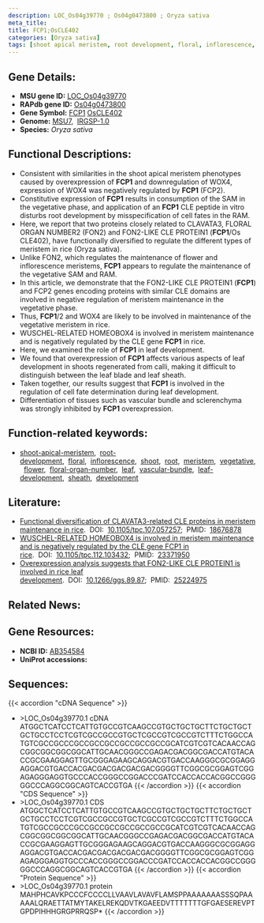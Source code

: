 ```yaml
---
description: LOC_Os04g39770 ; Os04g0473800 ; Oryza sativa
meta_title:
title: FCP1;OsCLE402
categories: [Oryza sativa]
tags: [shoot apical meristem, root development, floral, inflorescence, shoot, root, meristem, vegetative, flower, floral organ number, leaf, vascular bundle, leaf development, sheath, development]
---
```


## Gene Details:
- **MSU gene ID:** [LOC_Os04g39770](http://rice.uga.edu/cgi-bin/ORF_infopage.cgi?orf=LOC_Os04g39770)  
- **RAPdb gene ID:** [Os04g0473800](https://rapdb.dna.affrc.go.jp/locus/?name=Os04g0473800)  
- **Gene Symbol:** <u>FCP1</u>&nbsp;<u>OsCLE402</u>
- **Genome:**  [MSU7](http://rice.uga.edu/),&nbsp;&nbsp;[IRGSP-1.0](https://rapdb.dna.affrc.go.jp/download/irgsp1.html)
- **Species:** *Oryza sativa*

## Functional Descriptions:
   - Consistent with similarities in the shoot apical meristem phenotypes caused by overexpression of **FCP1** and downregulation of WOX4, expression of WOX4 was negatively regulated by **FCP1** (FCP2).
   - Constitutive expression of **FCP1** results in consumption of the SAM in the vegetative phase, and application of an **FCP1** CLE peptide in vitro disturbs root development by misspecification of cell fates in the RAM.
   - Here, we report that two proteins closely related to CLAVATA3, FLORAL ORGAN NUMBER2 (FON2) and FON2-LIKE CLE PROTEIN1 (**FCP1**/Os CLE402), have functionally diversified to regulate the different types of meristem in rice (Oryza sativa).
   - Unlike FON2, which regulates the maintenance of flower and inflorescence meristems, **FCP1** appears to regulate the maintenance of the vegetative SAM and RAM.
   - In this article, we demonstrate that the FON2-LIKE CLE PROTEIN1 (**FCP1**) and FCP2 genes encoding proteins with similar CLE domains are involved in negative regulation of meristem maintenance in the vegetative phase.
   - Thus, **FCP1**/2 and WOX4 are likely to be involved in maintenance of the vegetative meristem in rice.
   - WUSCHEL-RELATED HOMEOBOX4 is involved in meristem maintenance and is negatively regulated by the CLE gene **FCP1** in rice.
   - Here, we examined the role of **FCP1** in leaf development.
   - We found that overexpression of **FCP1** affects various aspects of leaf development in shoots regenerated from calli, making it difficult to distinguish between the leaf blade and leaf sheath.
   - Taken together, our results suggest that **FCP1** is involved in the regulation of cell fate determination during leaf development.
   - Differentiation of tissues such as vascular bundle and sclerenchyma was strongly inhibited by **FCP1** overexpression.

## Function-related keywords:
   - [shoot-apical-meristem](/tags/shoot-apical-meristem/),&nbsp;&nbsp;[root-development](/tags/root-development/),&nbsp;&nbsp;[floral](/tags/floral/),&nbsp;&nbsp;[inflorescence](/tags/inflorescence/),&nbsp;&nbsp;[shoot](/tags/shoot/),&nbsp;&nbsp;[root](/tags/root/),&nbsp;&nbsp;[meristem](/tags/meristem/),&nbsp;&nbsp;[vegetative](/tags/vegetative/),&nbsp;&nbsp;[flower](/tags/flower/),&nbsp;&nbsp;[floral-organ-number](/tags/floral-organ-number/),&nbsp;&nbsp;[leaf](/tags/leaf/),&nbsp;&nbsp;[vascular-bundle](/tags/vascular-bundle/),&nbsp;&nbsp;[leaf-development](/tags/leaf-development/),&nbsp;&nbsp;[sheath](/tags/sheath/),&nbsp;&nbsp;[development](/tags/development/)

## Literature:
   - [Functional diversification of CLAVATA3-related CLE proteins in meristem maintenance in rice](https://www.doi.org/10.1105/tpc.107.057257).&nbsp;&nbsp;DOI:&nbsp;&nbsp;[10.1105/tpc.107.057257](https://www.doi.org/10.1105/tpc.107.057257);&nbsp;&nbsp;PMID:&nbsp;&nbsp;[18676878](https://pubmed.ncbi.nlm.nih.gov/18676878/)
   - [WUSCHEL-RELATED HOMEOBOX4 is involved in meristem maintenance and is negatively regulated by the CLE gene FCP1 in rice](https://www.doi.org/10.1105/tpc.112.103432).&nbsp;&nbsp;DOI:&nbsp;&nbsp;[10.1105/tpc.112.103432](https://www.doi.org/10.1105/tpc.112.103432);&nbsp;&nbsp;PMID:&nbsp;&nbsp;[23371950](https://pubmed.ncbi.nlm.nih.gov/23371950/)
   - [Overexpression analysis suggests that FON2-LIKE CLE PROTEIN1 is involved in rice leaf development](https://www.doi.org/10.1266/ggs.89.87).&nbsp;&nbsp;DOI:&nbsp;&nbsp;[10.1266/ggs.89.87](https://www.doi.org/10.1266/ggs.89.87);&nbsp;&nbsp;PMID:&nbsp;&nbsp;[25224975](https://pubmed.ncbi.nlm.nih.gov/25224975/)

## Related News:

## Gene Resources:
- **NCBI ID:**  [AB354584](http://www.ncbi.nlm.nih.gov/nuccore/AB354584)
- **UniProt accessions:** [](https://www.uniprot.org/uniprotkb//entry)

## Sequences:
{{< accordion "cDNA Sequence" >}}
- \>LOC_Os04g39770.1 cDNA
ATGGCTCATCCTCATTGTGCCGTCAAGCCGTGCTGCTGCTTCTGCTGCTGCTGCCTCCTCGTCGCCGCCGTGCTCGCCGTCGCCGTCTTTCTGGCCATGTCGCCGCCCGCCGCCGCCGCCGCCGCCGCATCGTCGTCACAACCAGCGGCGGCGGCGGCATTGCAACGGGCCGAGACGACGGCGACCATGTACACCGCGAAGGAGTTGCGGGAGAAGCAGGACGTGACCAAGGGCGCGGAGGAGGACGTGACCACGACGACGACGACGACGGGGTTCGGCGCGGAGTCGGAGAGGGAGGTGCCCACCGGGCCGGACCCGATCCACCACCACGGCCGGGGGCCCAGGCGGCAGTCACCGTGA
{{< /accordion >}}
{{< accordion "CDS Sequence" >}}
- \>LOC_Os04g39770.1 CDS
ATGGCTCATCCTCATTGTGCCGTCAAGCCGTGCTGCTGCTTCTGCTGCTGCTGCCTCCTCGTCGCCGCCGTGCTCGCCGTCGCCGTCTTTCTGGCCATGTCGCCGCCCGCCGCCGCCGCCGCCGCCGCATCGTCGTCACAACCAGCGGCGGCGGCGGCATTGCAACGGGCCGAGACGACGGCGACCATGTACACCGCGAAGGAGTTGCGGGAGAAGCAGGACGTGACCAAGGGCGCGGAGGAGGACGTGACCACGACGACGACGACGACGGGGTTCGGCGCGGAGTCGGAGAGGGAGGTGCCCACCGGGCCGGACCCGATCCACCACCACGGCCGGGGGCCCAGGCGGCAGTCACCGTGA
{{< /accordion >}}
{{< accordion "Protein Sequence" >}}
- \>LOC_Os04g39770.1 protein
MAHPHCAVKPCCCFCCCCLLVAAVLAVAVFLAMSPPAAAAAAASSSQPAAAAALQRAETTATMYTAKELREKQDVTKGAEEDVTTTTTTTGFGAESEREVPTGPDPIHHHGRGPRRQSP*
{{< /accordion >}}
